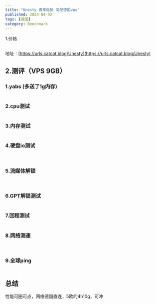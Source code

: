 ```yaml
---
title: "Unesty 春季促销 高配德国vps"
published: 2023-04-02
tags: [德国]
category: Benchmark
---
```


1.价格

<picture>
    <source srcset="https://s3.catcat.blog/images/2023/04/image-130.avif" type="image/avif">
    <source srcset="https://s3.catcat.blog/images/2023/04/image-130.webp" type="image/webp">
    <img src="https://s3.catcat.blog/images/2023/04/image-130.jpg" alt="" loading="lazy">
</picture>

地址：[https://urls.catcat.blog/Unesty](https://urls.catcat.blog/Unesty)

## 2.测评（VPS 9GB）

### 1.yabs (多送了1g内存)

<picture>
    <source srcset="https://s3.catcat.blog/images/2023/04/image-131.avif" type="image/avif">
    <source srcset="https://s3.catcat.blog/images/2023/04/image-131.webp" type="image/webp">
    <img src="https://s3.catcat.blog/images/2023/04/image-131.jpg" alt="" loading="lazy">
</picture>

### 2.cpu测试

<picture>
    <source srcset="https://s3.catcat.blog/images/2023/04/image-132.avif" type="image/avif">
    <source srcset="https://s3.catcat.blog/images/2023/04/image-132.webp" type="image/webp">
    <img src="https://s3.catcat.blog/images/2023/04/image-132.jpg" alt="" loading="lazy">
</picture>

### 3.内存测试

<picture>
    <source srcset="https://s3.catcat.blog/images/2023/04/image-133.avif" type="image/avif">
    <source srcset="https://s3.catcat.blog/images/2023/04/image-133.webp" type="image/webp">
    <img src="https://s3.catcat.blog/images/2023/04/image-133.jpg" alt="" loading="lazy">
</picture>

### 4.硬盘io测试

<picture>
    <source srcset="https://s3.catcat.blog/images/2023/04/image-136.avif" type="image/avif">
    <source srcset="https://s3.catcat.blog/images/2023/04/image-136.webp" type="image/webp">
    <img src="https://s3.catcat.blog/images/2023/04/image-136.jpg" alt="" loading="lazy">
</picture>

<picture>
    <source srcset="https://s3.catcat.blog/images/2023/04/image-135.avif" type="image/avif">
    <source srcset="https://s3.catcat.blog/images/2023/04/image-135.webp" type="image/webp">
    <img src="https://s3.catcat.blog/images/2023/04/image-135.jpg" alt="" loading="lazy">
</picture>

### 5.流媒体解锁

<picture>
    <source srcset="https://s3.catcat.blog/images/2023/04/image-137.avif" type="image/avif">
    <source srcset="https://s3.catcat.blog/images/2023/04/image-137.webp" type="image/webp">
    <img src="https://s3.catcat.blog/images/2023/04/image-137.jpg" alt="" loading="lazy">
</picture>

<picture>
    <source srcset="https://s3.catcat.blog/images/2023/04/image-138.avif" type="image/avif">
    <source srcset="https://s3.catcat.blog/images/2023/04/image-138.webp" type="image/webp">
    <img src="https://s3.catcat.blog/images/2023/04/image-138.jpg" alt="" loading="lazy">
</picture>

### 6.GPT解锁测试

<picture>
    <source srcset="https://s3.catcat.blog/images/2023/04/image-139.avif" type="image/avif">
    <source srcset="https://s3.catcat.blog/images/2023/04/image-139.webp" type="image/webp">
    <img src="https://s3.catcat.blog/images/2023/04/image-139.jpg" alt="" loading="lazy">
</picture>

### 7.回程测试

<picture>
    <source srcset="https://s3.catcat.blog/images/2023/04/image-140.avif" type="image/avif">
    <source srcset="https://s3.catcat.blog/images/2023/04/image-140.webp" type="image/webp">
    <img src="https://s3.catcat.blog/images/2023/04/image-140.jpg" alt="" loading="lazy">
</picture>

### 8.网络测速

<picture>
    <source srcset="https://s3.catcat.blog/images/2023/04/image-141.avif" type="image/avif">
    <source srcset="https://s3.catcat.blog/images/2023/04/image-141.webp" type="image/webp">
    <img src="https://s3.catcat.blog/images/2023/04/image-141.jpg" alt="" loading="lazy">
</picture>

<picture>
    <source srcset="https://s3.catcat.blog/images/2023/04/image-142.avif" type="image/avif">
    <source srcset="https://s3.catcat.blog/images/2023/04/image-142.webp" type="image/webp">
    <img src="https://s3.catcat.blog/images/2023/04/image-142.jpg" alt="" loading="lazy">
</picture>

### 9.全球ping

<picture>
    <source srcset="https://s3.catcat.blog/images/2023/04/image-143.avif" type="image/avif">
    <source srcset="https://s3.catcat.blog/images/2023/04/image-143.webp" type="image/webp">
    <img src="https://s3.catcat.blog/images/2023/04/image-143.jpg" alt="" loading="lazy">
</picture>

## 总结

性能可圈可点，网络德国直连，5欧的4h10g，可冲
